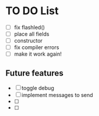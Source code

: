 # TO DO List


- [ ] fix flashled()
- [ ] place all fields
- [ ] constructor
- [ ] fix compiler errors
- [ ] make it work again!

## Future features

- [ ] toggle debug
- [ ] implement messages to send
- [ ] 
- [ ] 
